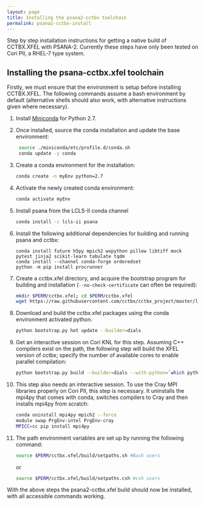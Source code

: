 ```yaml
---
layout: page
title: Installing the psana2-cctbx toolchain
permalink: psana2-cctbx-install
---
```


Step by step installation instructions for getting a native build of CCTBX.XFEL with PSANA-2. Currently these steps have only been tested on Cori PII, a RHEL-7 type system.

## Installing the psana-cctbx.xfel toolchain

Firstly, we must ensure that the environment is setup before installing CCTBX.XFEL. The following commands assume a bash environment by default (alternative shells should also work, with alternative instructions given where necessary).

1. Install [Miniconda](https://conda.io/miniconda.html) for Python 2.7.
2. Once installed, source the conda installation and update the base environment:

    ```bash
     source ./miniconda/etc/profile.d/conda.sh
     conda update -y conda
     ```

3. Create a conda environment for the installation:

    ```bash
    conda create -n myEnv python=2.7
    ```

4. Activate the newly created conda environment:

    ```bash
    conda activate myEnv
    ```

5. Install psana from the LCLS-II conda channel

    ```bash
    conda install -c lcls-ii psana
    ```

6. Install the following additional dependencies for building and running psana and cctbx:

    ```
    conda install future h5py mpich2 wxpython pillow libtiff mock pytest jinja2 scikit-learn tabulate tqdm
    conda install --channel conda-forge orderedset
    python -m pip install procrunner
    ```
   
7. Create a cctbx.xfel directory, and acquire the bootstrap program for building and installation (`--no-check-certificate` can often be required):

    ```bash
    mkdir $PERM/cctbx.xfel; cd $PERM/cctbx.xfel
    wget https://raw.githubusercontent.com/cctbx/cctbx_project/master/libtbx/auto_build/bootstrap.py --no-check-certificate
    ```

8. Download and build the cctbx.xfel packages using the conda environment activated python.

    ```bash
    python bootstrap.py hot update --builder=dials
    ```

9. Get an interactive session on Cori KNL for this step. Assuming C++ compilers exist on the path, the following step will build the XFEL version of cctbx; specify the number of available cores to enable parallel compilation:

    ```bash
    python bootstrap.py build --builder=dials --with-python=`which python` --nproc=<# cores available for compile>
    ```

10. This step also needs an interactive session. To use the Cray MPI libraries properly on Cori PII, this step is necessary. It uninstalls the mpi4py that comes with conda, switches compilers to Cray and then installs mpi4py from scratch:

    ```bash
    conda uninstall mpi4py mpich2 --force
    module swap PrgEnv-intel PrgEnv-cray
    MPICC=cc pip install mpi4py
    ```

11. The path environment variables are set up by running the following command:

    ```bash
    source $PERM/cctbx.xfel/build/setpaths.sh #Bash users
    ```
    or

    ```bash
    source $PERM/cctbx.xfel/build/setpaths.csh #csh users
    ```



With the above steps the psana2-cctbx.xfel build should now be installed, with all accessible commands working.

